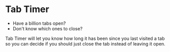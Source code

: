 # Tab Timer

- Have a billion tabs open?
- Don't know which ones to close?

Tab Timer will let you know how long it has been since you last visited a tab so you can decide if you should just close the tab instead of leaving it open.
